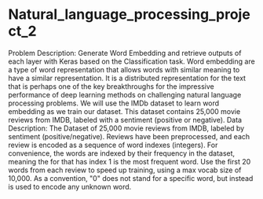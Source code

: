 # Natural_language_processing_project_2
Problem Description:
Generate Word Embedding and retrieve outputs of each layer with Keras based on the Classification task.
Word embedding are a type of word representation that allows words with similar meaning to have a similar representation.
It is a distributed representation for the text that is perhaps one of the key breakthroughs for the impressive performance of deep learning methods on challenging natural language processing problems.
We will use the IMDb dataset to learn word embedding as we train our dataset. This dataset contains 25,000 movie reviews from IMDB, labeled with a sentiment (positive or negative).
Data Description:
The Dataset of 25,000 movie reviews from IMDB, labeled by sentiment (positive/negative). Reviews have been preprocessed, and each review is encoded as a sequence of word indexes (integers). For convenience, the words are indexed by their frequency in the dataset, meaning the for that has index 1 is the most frequent word. Use the first 20 words from each review to speed up training, using a max vocab size of 10,000. As a convention, "0" does not stand for a specific word, but instead is used to encode any unknown word.
